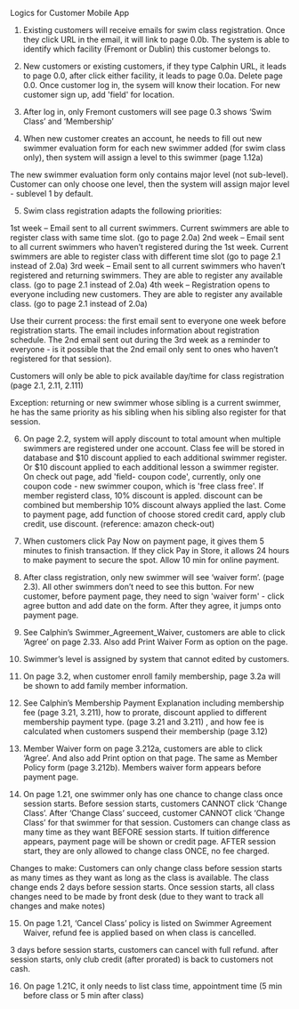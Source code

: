 Logics for Customer Mobile App
1.	Existing customers will receive emails for swim class registration.  Once they click URL in the email, it will link to page 0.0b. The system is able to identify which facility (Fremont or Dublin) this customer belongs to. 

2.	New customers or existing customers, if they type Calphin URL, it leads to page 0.0, after click either facility, it leads to page 0.0a.
Delete page 0.0. Once customer log in, the sysem will know their location. For new customer sign up, add 'field' for location. 


3.	After log in, only Fremont customers will see page 0.3 shows ‘Swim Class’ and ‘Membership’

4.	When new customer creates an account, he needs to fill out new swimmer evaluation form for each new swimmer added (for swim class only), then system will assign a level to this swimmer (page 1.12a)

The new swimmer evaluation form only contains major level (not sub-level). Customer can only choose one level, then the system will assign major level - sublevel 1 by default. 

5.	Swim class registration adapts the following priorities:

1st week – Email sent to all current swimmers. Current swimmers are able to register class with same time slot. (go to page 2.0a)
2nd week – Email sent to all current swimmers who haven’t registered during the 1st week. Current swimmers are able to register class with different time slot (go to page 2.1 instead of 2.0a) 
3rd week – Email sent to all current swimmers who haven’t registered and returning swimmers. They are able to register any available class. (go to page 2.1 instead of 2.0a) 
4th week – Registration opens to everyone including new customers.  They are able to register any available class. (go to page 2.1 instead of 2.0a) 

Use their current process: the first email sent to everyone one week before registration starts. The email includes information about registration schedule. The 2nd email sent out during the 3rd week as a reminder to everyone - is it possible that the 2nd email only sent to ones who haven’t registered for that session).

Customers will only be able to pick available day/time for class registration (page 2.1, 2.11, 2.111)

Exception:  returning or new swimmer whose sibling is a current swimmer, he has the same priority as his sibling when his sibling also register for that session.

6.	On page 2.2, system will apply discount to total amount when multiple swimmers are registered under one account. Class fee will be stored in database and $10 discount applied to each additional swimmer register. Or $10 discount applied to each additional lesson a swimmer register.
On check out page, add 'field- coupon code', currently, only one coupon code - new swimmer coupon, which is 'free class free'. If member registerd class, 10% discount is appled. discount can be combined but membership 10% discount always applied the last. 
Come to payment page, add function of choose stored credit card, apply club credit, use discount. (reference: amazon check-out)

7.	When customers click Pay Now on payment page, it gives them 5 minutes to finish transaction. If they click Pay in Store, it allows 24 hours to make payment to secure the spot. 
Allow 10 min for online payment.

8.	After class registration, only new swimmer will see ‘waiver form’. 
(page 2.3). All other swimmers don’t need to see this button.
For new customer, before payment page, they need to sign 'waiver form' - click agree button and add date on the form. After they agree, it jumps onto payment page. 

9.	See Calphin’s Swimmer_Agreement_Waiver, customers are able to click ‘Agree’ on page 2.33. Also add Print Waiver Form as option on the page. 

10.	Swimmer’s level is assigned by system that cannot edited by customers.

11.	On page 3.2, when customer enroll family membership, page 3.2a will be shown to add family member information.

12.	See Calphin’s Membership Payment Explanation including membership fee (page 3.21, 3.211), how to prorate, discount applied to different membership payment type. (page 3.21 and 3.211) , and how fee is calculated when customers suspend their membership (page 3.12)

13.	Member Waiver form on page 3.212a, customers are able to click ‘Agree’.  And also add Print option on that page. The same as Member Policy form (page 3.212b). 
Members waiver form appears before payment page.

14.	On page 1.21, one swimmer only has one chance to change class once session starts. Before session starts, customers CANNOT click ‘Change Class’. After ‘Change Class’ succeed, customer CANNOT click ‘Change Class’ for that swimmer for that session. 
Customers can change class as many time as they want BEFORE session starts. If tuition difference appears, payment page will be shown or credit page. AFTER session start, they are only allowed to change class ONCE, no fee charged. 

Changes to make: Customers can only change class before session starts as many times as they want as long as the class is available. The class change ends 2 days before session starts. Once session starts, all class changes need to be made by front desk (due to they want to track all changes and make notes)

15.	On page 1.21, ‘Cancel Class’ policy is listed on Swimmer Agreement Waiver, refund fee is applied based on when class is cancelled. 

3 days before session starts, customers can cancel with full refund. after session starts, only club credit (after prorated) is back to customers not cash. 

16. On page 1.21C, it only needs to list class time, appointment time (5 min before class or 5 min after class)











